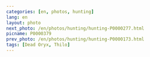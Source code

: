 ```yaml
---
categories: [en, photos, hunting]
lang: en
layout: photo
next_photo: /en/photos/hunting/hunting-P0000277.html
picname: P0000379
prev_photo: /en/photos/hunting/hunting-P0000173.html
tags: [Dead Oryx, Thilo]
---
```


